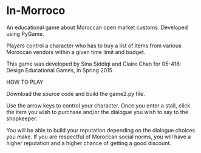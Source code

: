 # In-Morroco
An educational game about Moroccan open market customs. Developed using PyGame.

Players control a character who has to buy a list of items from various Moroccan vendors within a given time limit and budget. 

This game was developed by Sina Siddiqi and Claire Chan for 05-418: Design Educational Games, in Spring 2015


HOW TO PLAY

Download the source code and build the game2.py file. 

Use the arrow keys to control your character. Once you enter a stall, click the item you wish to purchase and/or the dialogue you wish to say to the shopkeeper.

You will be able to build your reputation depending on the dialogue choices you make. If you are respectful of Moroccan social norms, you will have a higher reputation and a higher chance of getting a good discount.
